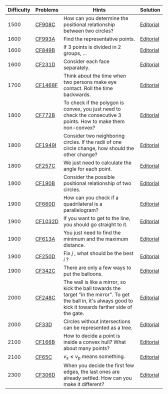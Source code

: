 | Difficulty | Problems | Hints | Solution |
| -------- | -------- | -------- | -------- |
| 1500 | [CF908C](https://codeforces.com/problemset/problem/908/C) | How can you determine the positional relationship between two circles? | [Editorial](https://github.com/Yawn-Sean/Daily_CF_Problems/blob/main/daily_problems/2024/03/0323/solution/cf908c.md) |
| 1600 | [CF993A](https://codeforces.com/problemset/problem/993/A) | Find the representative points. | [Editorial](https://github.com/Yawn-Sean/Daily_CF_Problems/blob/main/daily_problems/2024/08/0817/solution/cf993a.md) |
| 1600 | [CF849B](https://codeforces.com/problemset/problem/849/B) | If $3$ points is divided in $2$ groups, ... | [Editorial](https://github.com/Yawn-Sean/Daily_CF_Problems/blob/main/daily_problems/2024/08/0824/solution/cf849b.md) |
| 1600 | [CF231D](https://codeforces.com/problemset/problem/231/D) | Consider each face separately. | [Editorial](https://github.com/Yawn-Sean/Daily_CF_Problems/blob/main/daily_problems/2025/01/0111/solution/cf231d.md) |
| 1700 | [CF1468F](https://codeforces.com/problemset/problem/1468/F) | Think about the time when two persons make eye contact. Roll the time backwards. | [Editorial](https://github.com/Yawn-Sean/Daily_CF_Problems/blob/main/daily_problems/2024/04/0404/solution/cf1468f.md) |
| 1800 | [CF772B](https://codeforces.com/problemset/problem/772/B) | To check if the polygon is convex, you just need to check the consecutive 3 points. How to make them non-convex? | [Editorial](https://github.com/Yawn-Sean/Daily_CF_Problems/blob/main/daily_problems/2024/03/0318/solution/cf772b.md) |
| 1800 | [CF1949I](https://codeforces.com/problemset/problem/1949/I) | Consider two neighboring circles. If the radii of one circle change, how should the other change? | [Editorial](https://github.com/Yawn-Sean/Daily_CF_Problems/blob/main/daily_problems/2024/06/0604/solution/cf1949i.md) |
| 1800 | [CF257C](https://codeforces.com/problemset/problem/257/C) | We just need to calculate the angle for each point. | [Editorial](https://github.com/Yawn-Sean/Daily_CF_Problems/blob/main/daily_problems/2024/10/1014/solution/cf257c.md) |
| 1800 | [CF190B](https://codeforces.com/problemset/problem/190/B) | Consider the possible positional relationship of two circles. | [Editorial](https://github.com/Yawn-Sean/Daily_CF_Problems/blob/main/daily_problems/2025/02/0218/solution/cf190b.md) |
| 1900 | [CF660D](https://codeforces.com/problemset/problem/660/D) | How can you check if a quadrilateral is a parallelogram? | [Editorial](https://github.com/Yawn-Sean/Daily_CF_Problems/blob/main/daily_problems/2024/03/0315/solution/cf660d.md) |
| 1900 | [CF1032D](https://codeforces.com/problemset/problem/1032/D) | If you want to get to the line, you should go straight to it. | [Editorial](https://github.com/Yawn-Sean/Daily_CF_Problems/blob/main/daily_problems/2024/06/0625/solution/cf1032d.md) |
| 1900 | [CF613A](https://codeforces.com/problemset/problem/613/A) | You just need to find the minimum and the maximum distance. | [Editorial](https://github.com/Yawn-Sean/Daily_CF_Problems/blob/main/daily_problems/2024/10/1029/solution/cf613a.md) |
| 1900 | [CF250D](https://codeforces.com/problemset/problem/250/D) | Fix $j$ , what should be the best $i$ ? | [Editorial](https://github.com/Yawn-Sean/Daily_CF_Problems/blob/main/daily_problems/2025/01/0106/solution/cf250d.md) |
| 1900 | [CF342C](https://codeforces.com/problemset/problem/342/C) | There are only a few ways to put the balloons. | [Editorial](https://github.com/Yawn-Sean/Daily_CF_Problems/blob/main/daily_problems/2025/03/0311/solution/cf342c.md) |
| 2000 | [CF248C](https://codeforces.com/problemset/problem/248/C) | The wall is like a mirror, so kick the ball towards the target "in the mirror". To get the ball in, it's always good to kick it towards farther side of the gate. | [Editorial](https://github.com/Yawn-Sean/Daily_CF_Problems/blob/main/daily_problems/2024/08/0829/solution/cf248c.md) |
| 2000 | [CF33D](https://codeforces.com/problemset/problem/33/D) | Circles without intersections can be represented as a tree. | [Editorial](https://github.com/Yawn-Sean/Daily_CF_Problems/blob/main/daily_problems/2025/01/0102/solution/cf33d.md) |
| 2100 | [CF166B](https://codeforces.com/problemset/problem/166/B) | How to decide a point is inside a convex hull? What about many points? | [Editorial](https://github.com/Yawn-Sean/Daily_CF_Problems/blob/main/daily_problems/2024/03/0313/solution/cf166b.md) |
| 2100 | [CF65C](https://codeforces.com/problemset/problem/65/C) | $v_s\leq v_p$ means something. | [Editorial](https://github.com/Yawn-Sean/Daily_CF_Problems/blob/main/daily_problems/2025/01/0103/solution/cf65c.md) |
| 2300 | [CF306D](https://codeforces.com/problemset/problem/306/D) | When you decide the first few edges, the last ones are already settled. How can you make it different? | [Editorial](https://github.com/Yawn-Sean/Daily_CF_Problems/blob/main/daily_problems/2024/12/1228/solution/cf306d.md) |
